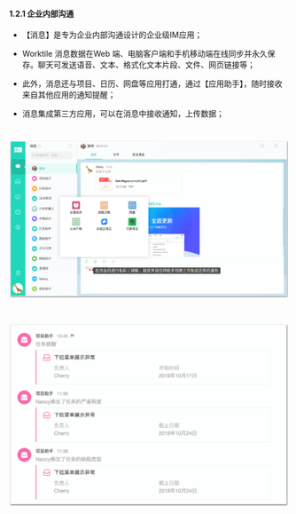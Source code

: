 #### 1.2.1 企业内部沟通

* 【消息】是专为企业内部沟通设计的企业级IM应用；

*  Worktile 消息数据在Web 端、电脑客户端和手机移动端在线同步并永久保存。聊天可发送语音、文本、格式化文本片段、文件、网页链接等；

* 此外，消息还与项目、日历、网盘等应用打通，通过【应用助手】，随时接收来自其他应用的通知提醒；

* 消息集成第三方应用，可以在消息中接收通知，上传数据；

# ![](/assets/企业内部沟通01.png)
# ![](/assets/企业内部沟通02.png)

